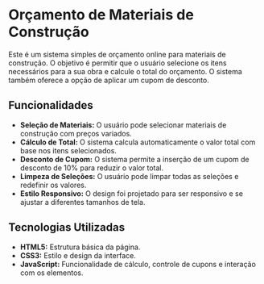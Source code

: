 # Orçamento de Materiais de Construção

Este é um sistema simples de orçamento online para materiais de construção. O objetivo é permitir que o usuário selecione os itens necessários para a sua obra e calcule o total do orçamento. O sistema também oferece a opção de aplicar um cupom de desconto.

## Funcionalidades

- **Seleção de Materiais:** O usuário pode selecionar materiais de construção com preços variados.
- **Cálculo de Total:** O sistema calcula automaticamente o valor total com base nos itens selecionados.
- **Desconto de Cupom:** O sistema permite a inserção de um cupom de desconto de 10% para reduzir o valor total.
- **Limpeza de Seleções:** O usuário pode limpar todas as seleções e redefinir os valores.
- **Estilo Responsivo:** O design foi projetado para ser responsivo e se ajustar a diferentes tamanhos de tela.

## Tecnologias Utilizadas

- **HTML5:** Estrutura básica da página.
- **CSS3:** Estilo e design da interface.
- **JavaScript:** Funcionalidade de cálculo, controle de cupons e interação com os elementos.
